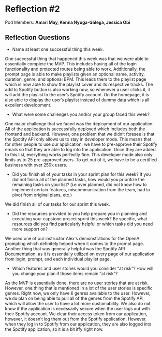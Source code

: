 # Reflection #2

Pod Members: **Amari May, Kenna Nyuga-Galega, Jessica Obi**

## Reflection Questions

* Name at least one successful thing this week.

One successful thing that happened this week was that we were able to essentially complete the MVP. This includes having all of the login functionality and protected routes being able to work. Additionally, the prompt page is able to make playlists given an optional name, activity, duration, genre, and optional BPM. This leads them to the playlist page which is now able to show the playlist cover and its respective tracks. The add to Spotify button is also working now, so whenever a user clicks it, it will add the playlist to the user’s Spotify account. On the homepage, it is also able to display the user’s playlist instead of dummy data which is all excellent development.

* What were some challenges you and/or your group faced this week?

One major challenge that we faced was the deployment of our application. All of the application is successfully deployed which includes both the frontend and backend. However, one problem that we didn’t foresee is that the Spotify API only allows us to stay in developer mode. This means that for other people to use our application, we have to pre-approve their Spotify emails so that they are able to log into the application. Once they are added to this list, everything works perfectly fine. This developer mode also only limits us to 25 pre-approved users. To get out of it, we have to be a certified business with over 250k users.

* Did you finish all of your tasks in your sprint plan for this week? If you did not finish all of the planned tasks, how would you prioritize the remaining tasks on your list?  (i.e over planned, did not know how to implement certain features, miscommunication from the team, had to pivot from original plans, etc.)

We did finish all of our tasks for our sprint this week.

* Did the resources provided to you help prepare you in planning and executing your capstone project sprint this week? Be specific, what resources did you find particularly helpful or which tasks did you need more support on?

We used one of our instructor Alex's demonstrations for the OpenAI prompting which definitely helped when it comes to the prompt page. Another thing that was generally helpful was the Spotify API Documentation, as it is essentially utilized on every page of our application from login, prompt, and each individual playlist page.

* Which features and user stories would you consider “at risk”? How will you change your plan if those items remain “at risk”?

As the MVP is essentially done, there are no user stories that are at risk. However, one thing that is mentioned in a lot of the user stories is specific genres. Right now, we only have 6 genres available to the user. However, we do plan on being able to pull all of the genres from the Spotify API, which will allow the user to have a lot more customability. We also do not know if the application is necessarily secure when the user logs out with their Spotify account. We clear their access token from our application, however, it doesn’t log them out from the Spotify application. However, when they log in to Spotify from our application, they are also logged into the Spotify application, so it is a bit iffy right now.